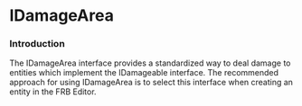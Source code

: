 # IDamageArea

### Introduction

The IDamageArea interface provides a standardized way to deal damage to entities which implement the IDamageable interface. The recommended approach for using IDamageArea is to select this interface when creating an entity in the FRB Editor.

